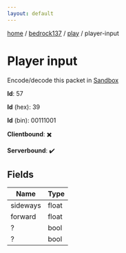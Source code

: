 ```yaml
---
layout: default
---
```


[home](/)  /  [bedrock137](/protocol/bedrock137)  /  [play](/protocol/bedrock137/play)  /  player-input

# Player input

Encode/decode this packet in [Sandbox](../../../sandbox/bedrock137#Play.PlayerInput)

**Id**: 57

**Id** (hex): 39

**Id** (bin): 00111001

**Clientbound**: ✖️

**Serverbound**: ✔️

## Fields

Name | Type
---|---
sideways | float
forward | float
? | bool
? | bool
